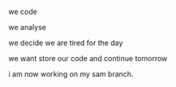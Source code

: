 we code


we analyse

we decide we are tired for the day

we want store our code and continue tomorrow


i am now working on my sam branch.


